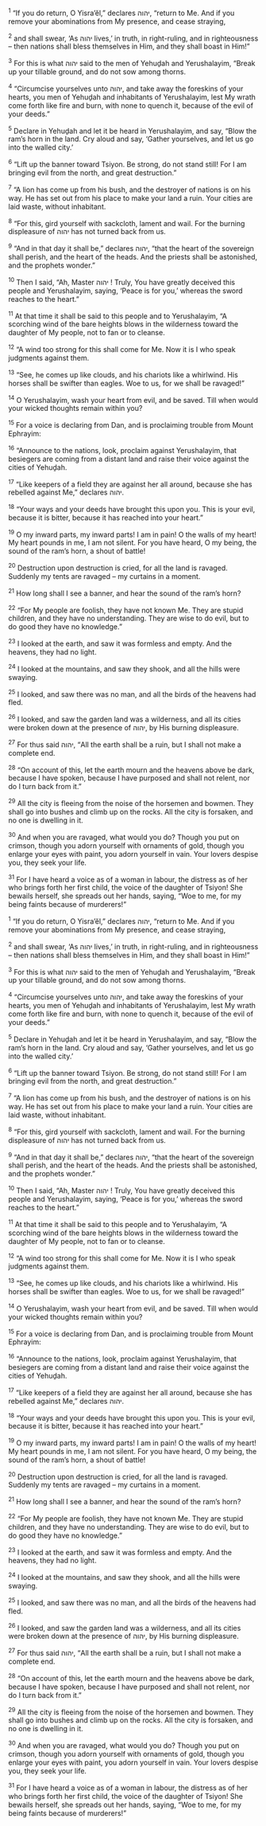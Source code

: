 <sup>1</sup> “If you do return, O Yisra’ĕl,” declares יהוה, “return to Me. And if you remove your abominations from My presence, and cease straying,

<sup>2</sup> and shall swear, ‘As יהוה lives,’ in truth, in right-ruling, and in righteousness – then nations shall bless themselves in Him, and they shall boast in Him!”

<sup>3</sup> For this is what יהוה said to the men of Yehuḏah and Yerushalayim, “Break up your tillable ground, and do not sow among thorns.

<sup>4</sup> “Circumcise yourselves unto יהוה, and take away the foreskins of your hearts, you men of Yehuḏah and inhabitants of Yerushalayim, lest My wrath come forth like fire and burn, with none to quench it, because of the evil of your deeds.”

<sup>5</sup> Declare in Yehuḏah and let it be heard in Yerushalayim, and say, “Blow the ram’s horn in the land. Cry aloud and say, ‘Gather yourselves, and let us go into the walled city.’

<sup>6</sup> “Lift up the banner toward Tsiyon. Be strong, do not stand still! For I am bringing evil from the north, and great destruction.”

<sup>7</sup> “A lion has come up from his bush, and the destroyer of nations is on his way. He has set out from his place to make your land a ruin. Your cities are laid waste, without inhabitant.

<sup>8</sup> “For this, gird yourself with sackcloth, lament and wail. For the burning displeasure of יהוה has not turned back from us.

<sup>9</sup> “And in that day it shall be,” declares יהוה, “that the heart of the sovereign shall perish, and the heart of the heads. And the priests shall be astonished, and the prophets wonder.”

<sup>10</sup> Then I said, “Ah, Master יהוה ! Truly, You have greatly deceived this people and Yerushalayim, saying, ‘Peace is for you,’ whereas the sword reaches to the heart.”

<sup>11</sup> At that time it shall be said to this people and to Yerushalayim, “A scorching wind of the bare heights blows in the wilderness toward the daughter of My people, not to fan or to cleanse.

<sup>12</sup> “A wind too strong for this shall come for Me. Now it is I who speak judgments against them.

<sup>13</sup> “See, he comes up like clouds, and his chariots like a whirlwind. His horses shall be swifter than eagles. Woe to us, for we shall be ravaged!”

<sup>14</sup> O Yerushalayim, wash your heart from evil, and be saved. Till when would your wicked thoughts remain within you?

<sup>15</sup> For a voice is declaring from Dan, and is proclaiming trouble from Mount Ephrayim:

<sup>16</sup> “Announce to the nations, look, proclaim against Yerushalayim, that besiegers are coming from a distant land and raise their voice against the cities of Yehuḏah.

<sup>17</sup> “Like keepers of a field they are against her all around, because she has rebelled against Me,” declares יהוה.

<sup>18</sup> “Your ways and your deeds have brought this upon you. This is your evil, because it is bitter, because it has reached into your heart.”

<sup>19</sup> O my inward parts, my inward parts! I am in pain! O the walls of my heart! My heart pounds in me, I am not silent. For you have heard, O my being, the sound of the ram’s horn, a shout of battle!

<sup>20</sup> Destruction upon destruction is cried, for all the land is ravaged. Suddenly my tents are ravaged – my curtains in a moment.

<sup>21</sup> How long shall I see a banner, and hear the sound of the ram’s horn?

<sup>22</sup> “For My people are foolish, they have not known Me. They are stupid children, and they have no understanding. They are wise to do evil, but to do good they have no knowledge.”

<sup>23</sup> I looked at the earth, and saw it was formless and empty. And the heavens, they had no light.

<sup>24</sup> I looked at the mountains, and saw they shook, and all the hills were swaying.

<sup>25</sup> I looked, and saw there was no man, and all the birds of the heavens had fled.

<sup>26</sup> I looked, and saw the garden land was a wilderness, and all its cities were broken down at the presence of יהוה, by His burning displeasure.

<sup>27</sup> For thus said יהוה, “All the earth shall be a ruin, but I shall not make a complete end.

<sup>28</sup> “On account of this, let the earth mourn and the heavens above be dark, because I have spoken, because I have purposed and shall not relent, nor do I turn back from it.”

<sup>29</sup> All the city is fleeing from the noise of the horsemen and bowmen. They shall go into bushes and climb up on the rocks. All the city is forsaken, and no one is dwelling in it.

<sup>30</sup> And when you are ravaged, what would you do? Though you put on crimson, though you adorn yourself with ornaments of gold, though you enlarge your eyes with paint, you adorn yourself in vain. Your lovers despise you, they seek your life.

<sup>31</sup> For I have heard a voice as of a woman in labour, the distress as of her who brings forth her first child, the voice of the daughter of Tsiyon! She bewails herself, she spreads out her hands, saying, “Woe to me, for my being faints because of murderers!”

<sup>1</sup> “If you do return, O Yisra’ĕl,” declares יהוה, “return to Me. And if you remove your abominations from My presence, and cease straying,

<sup>2</sup> and shall swear, ‘As יהוה lives,’ in truth, in right-ruling, and in righteousness – then nations shall bless themselves in Him, and they shall boast in Him!”

<sup>3</sup> For this is what יהוה said to the men of Yehuḏah and Yerushalayim, “Break up your tillable ground, and do not sow among thorns.

<sup>4</sup> “Circumcise yourselves unto יהוה, and take away the foreskins of your hearts, you men of Yehuḏah and inhabitants of Yerushalayim, lest My wrath come forth like fire and burn, with none to quench it, because of the evil of your deeds.”

<sup>5</sup> Declare in Yehuḏah and let it be heard in Yerushalayim, and say, “Blow the ram’s horn in the land. Cry aloud and say, ‘Gather yourselves, and let us go into the walled city.’

<sup>6</sup> “Lift up the banner toward Tsiyon. Be strong, do not stand still! For I am bringing evil from the north, and great destruction.”

<sup>7</sup> “A lion has come up from his bush, and the destroyer of nations is on his way. He has set out from his place to make your land a ruin. Your cities are laid waste, without inhabitant.

<sup>8</sup> “For this, gird yourself with sackcloth, lament and wail. For the burning displeasure of יהוה has not turned back from us.

<sup>9</sup> “And in that day it shall be,” declares יהוה, “that the heart of the sovereign shall perish, and the heart of the heads. And the priests shall be astonished, and the prophets wonder.”

<sup>10</sup> Then I said, “Ah, Master יהוה ! Truly, You have greatly deceived this people and Yerushalayim, saying, ‘Peace is for you,’ whereas the sword reaches to the heart.”

<sup>11</sup> At that time it shall be said to this people and to Yerushalayim, “A scorching wind of the bare heights blows in the wilderness toward the daughter of My people, not to fan or to cleanse.

<sup>12</sup> “A wind too strong for this shall come for Me. Now it is I who speak judgments against them.

<sup>13</sup> “See, he comes up like clouds, and his chariots like a whirlwind. His horses shall be swifter than eagles. Woe to us, for we shall be ravaged!”

<sup>14</sup> O Yerushalayim, wash your heart from evil, and be saved. Till when would your wicked thoughts remain within you?

<sup>15</sup> For a voice is declaring from Dan, and is proclaiming trouble from Mount Ephrayim:

<sup>16</sup> “Announce to the nations, look, proclaim against Yerushalayim, that besiegers are coming from a distant land and raise their voice against the cities of Yehuḏah.

<sup>17</sup> “Like keepers of a field they are against her all around, because she has rebelled against Me,” declares יהוה.

<sup>18</sup> “Your ways and your deeds have brought this upon you. This is your evil, because it is bitter, because it has reached into your heart.”

<sup>19</sup> O my inward parts, my inward parts! I am in pain! O the walls of my heart! My heart pounds in me, I am not silent. For you have heard, O my being, the sound of the ram’s horn, a shout of battle!

<sup>20</sup> Destruction upon destruction is cried, for all the land is ravaged. Suddenly my tents are ravaged – my curtains in a moment.

<sup>21</sup> How long shall I see a banner, and hear the sound of the ram’s horn?

<sup>22</sup> “For My people are foolish, they have not known Me. They are stupid children, and they have no understanding. They are wise to do evil, but to do good they have no knowledge.”

<sup>23</sup> I looked at the earth, and saw it was formless and empty. And the heavens, they had no light.

<sup>24</sup> I looked at the mountains, and saw they shook, and all the hills were swaying.

<sup>25</sup> I looked, and saw there was no man, and all the birds of the heavens had fled.

<sup>26</sup> I looked, and saw the garden land was a wilderness, and all its cities were broken down at the presence of יהוה, by His burning displeasure.

<sup>27</sup> For thus said יהוה, “All the earth shall be a ruin, but I shall not make a complete end.

<sup>28</sup> “On account of this, let the earth mourn and the heavens above be dark, because I have spoken, because I have purposed and shall not relent, nor do I turn back from it.”

<sup>29</sup> All the city is fleeing from the noise of the horsemen and bowmen. They shall go into bushes and climb up on the rocks. All the city is forsaken, and no one is dwelling in it.

<sup>30</sup> And when you are ravaged, what would you do? Though you put on crimson, though you adorn yourself with ornaments of gold, though you enlarge your eyes with paint, you adorn yourself in vain. Your lovers despise you, they seek your life.

<sup>31</sup> For I have heard a voice as of a woman in labour, the distress as of her who brings forth her first child, the voice of the daughter of Tsiyon! She bewails herself, she spreads out her hands, saying, “Woe to me, for my being faints because of murderers!”

